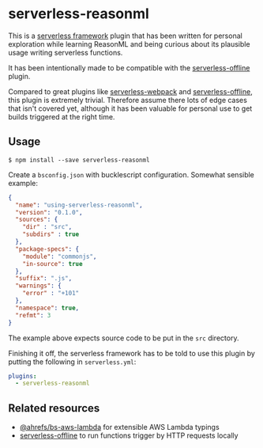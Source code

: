 # serverless-reasonml

This is a [serverless framework](https://serverless.com/framework/) plugin that has been
written for personal exploration while learning ReasonML and being curious about its
plausible usage writing serverless functions.

It has been intentionally made to be compatible with the [serverless-offline](https://github.com/dherault/serverless-offline) plugin.

Compared to great plugins like [serverless-webpack](https://github.com/serverless-heaven/serverless-webpack) and [serverless-offline](https://github.com/dherault/serverless-offline), this plugin is
extremely trivial. Therefore assume there lots of edge cases that isn't covered yet,
although it has been valuable for personal use to get builds triggered at the right time.

## Usage

```
$ npm install --save serverless-reasonml
```

Create a `bsconfig.json` with bucklescript configuration. Somewhat sensible example:

```json
{
  "name": "using-serverless-reasonml",
  "version": "0.1.0",
  "sources": {
    "dir" : "src",
    "subdirs" : true
  },
  "package-specs": {
    "module": "commonjs",
    "in-source": true
  },
  "suffix": ".js",
  "warnings": {
    "error" : "+101"
  },
  "namespace": true,
  "refmt": 3
}
```

The example above expects source code to be put in the `src` directory.

Finishing it off, the serverless framework has to be told to use this plugin by putting
the following in `serverless.yml`:

```yaml
plugins:
  - serverless-reasonml
```

## Related resources

- [@ahrefs/bs-aws-lambda](https://github.com/ahrefs/bs-aws-lambda) for extensible AWS Lambda typings
- [serverless-offline](https://github.com/dherault/serverless-offline) to run functions trigger by HTTP requests locally
